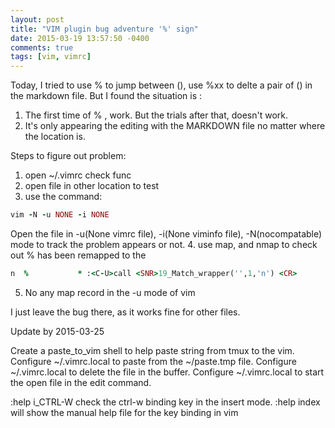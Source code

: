 ```yaml
---
layout: post
title: "VIM plugin bug adventure '%' sign"
date: 2015-03-19 13:57:50 -0400
comments: true
tags: [vim, vimrc]
---
```


Today, I tried to use % to jump between (), use %xx to delte a pair of () in the markdown file. But I found the situation is :

1.  The first time of % , work. But the trials after that, doesn't work.   
2.  It's only appearing the editing with the MARKDOWN file no matter where the location is.

<!--more-->

Steps to figure out problem:   
1.  open ~/.vimrc check func   
2.  open file in other location to test   
3.  use the command:   
``` ruby trouble shooting in vim http://vim.wikia.com/wiki/Troubleshooting
vim -N -u NONE -i NONE
```
Open the file in -u(None vimrc file), -i(None viminfo file), -N(nocompatable) mode to track the problem appears or not.
4.  use map, and nmap to check out % has been remapped to the
``` ruby % remap to
n  %           * :<C-U>call <SNR>19_Match_wrapper('',1,'n') <CR>
```
5.  No any map record in the -u mode of vim

I just leave the bug there, as it works fine for other files.


Update by 2015-03-25

Create a paste_to_vim shell to help paste string from tmux to the vim.
Configure ~/.vimrc.local <c-p> to paste from the ~/paste.tmp file.
Configure ~/.vimrc.local <c-w> to delete the file in the buffer.
Configure ~/.vimrc.local <l-o> to start the open file in the edit command.

:help i_CTRL-W  check the ctrl-w binding key in the insert mode.
:help index will show the manual help file for the key binding in vim
